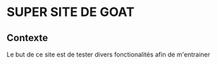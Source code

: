 # SUPER SITE DE GOAT

## Contexte 
Le but de ce site est de tester divers fonctionalités afin de m'entrainer


